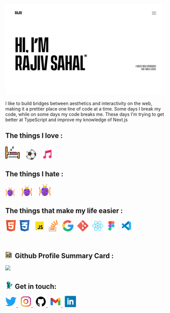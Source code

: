 ![Portfolio gif](Test_header_three.jpg)


I like to build bridges between aesthetics and interactivity on the web, making it a prettier place one line of code at a time. Some days I break my code, while on some days my code breaks me. These days I'm trying to get better at TypeScript and improve my knowledge of Next.js 

## The things I love :

<img src='./img/icons8-sleeping-60.png' width=45 height=45> &nbsp; &nbsp; <img src='./img/2072731.png' width=32 height=32> &nbsp; &nbsp; <img src='./img/icons8-musical-notes-48.png' width=35 height=35>

## The things I hate :

<img src='./img/icons8-bug-64.png' width=30 height=30> &nbsp; &nbsp; <img src='./img/icons8-bug-64.png' width=35 height=35> &nbsp; &nbsp; <img src='./img/icons8-bug-64.png' width=40 height=40>

## The things that make my life easier :

<img src='./icons/317755_badge_html_html5_achievement_award_icon.svg' width=35 height=35> &nbsp;<img src='./icons/317756_badge_css_css3_achievement_award_icon.svg' width=35 height=35> &nbsp; <img src='./icons/icons8-javascript.svg' width=35 height=35>&nbsp; <img src='./icons/1298710_stack%20overflow_icon.svg' width=35 height=35> &nbsp; <img src='./icons/2993685_brand_brands_google_logo_logos_icon.svg' width=35 height=35> &nbsp; <img src='./icons/2993773_git_social%20media_icon.svg' width=35 height=35> &nbsp;
<img src='./icons/7423888_react_react%20native_icon.svg' width=35 height=35> &nbsp;<img src='./icons/7564187_figma_logo_brand_icon.svg' width=35 height=35> &nbsp; <img src='./icons/icons8-visual-studio-code-2019.svg' width=35 height=35>&nbsp;

<br>

## <img src='./img/icons8-report-64.png' width=20 height=20>&nbsp; Github Profile Summary Card :

![](https://github-profile-summary-cards.vercel.app/api/cards/profile-details?username=ryukemeister&theme=vue)

## <img src='./img/8584902.png' width=25 height=25> Get in touch:

<a href='https://twitter.com/sahal_rajiv'> <img src='./icons/5296514_bird_tweet_twitter_twitter%20logo_icon.svg' width=35 height=35> </a> &nbsp; <a href='https://www.instagram.com/sahal_rajiv/'> <img src='./icons/4202090_instagram_logo_social_social%20media_icon.svg' width=35 height=35 > </a> &nbsp; <a href='https://github.com/Ryukemeister'> <img src='./icons/211904_social_github_icon.svg' width=35 height=35> </a> &nbsp; <a href='mailto:sahalrajiv2000@gmail.com'> <img src='./icons/gmail_google_icon.svg' width=35 height=35 > </a> &nbsp; <a href='https://in.linkedin.com/in/rajiv-sahal-a18251193'> <img src='./icons/317725_linkedin_social_icon.svg' width=35 height=35> </a>
